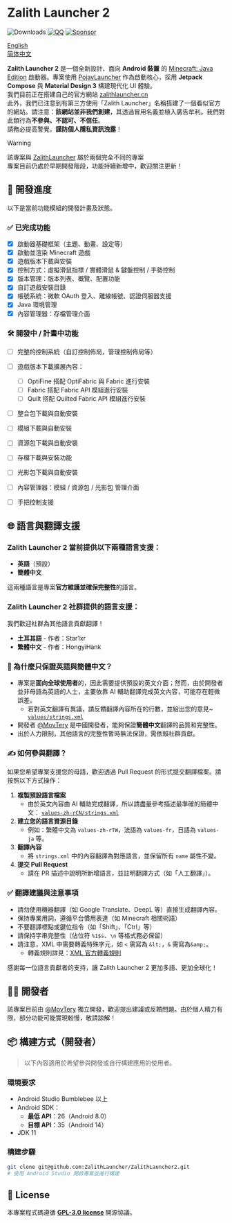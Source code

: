 # Zalith Launcher 2
![Downloads](https://img.shields.io/github/downloads/ZalithLauncher/ZalithLauncher2/total)
[![QQ](https://img.shields.io/badge/QQ-blue)](https://qm.qq.com/q/2MVxS0B29y)
[![Sponsor](https://img.shields.io/badge/sponsor-30363D?logo=GitHub-Sponsors)](https://afdian.com/a/MovTery)

[English](README.md)  
[简体中文](README_ZH_CN.md)

**Zalith Launcher 2** 是一個全新設計、面向 **Android 裝置** 的 [Minecraft: Java Edition](https://www.minecraft.net/) 啟動器。專案使用 [PojavLauncher](https://github.com/PojavLauncherTeam/PojavLauncher/tree/v3_openjdk/app_pojavlauncher/src/main/jni) 作為啟動核心，採用 **Jetpack Compose** 與 **Material Design 3** 構建現代化 UI 體驗。  
我們目前正在搭建自己的官方網站 [zalithlauncher.cn](https://zalithlauncher.cn)  
此外，我們已注意到有第三方使用「Zalith Launcher」名稱搭建了一個看似官方的網站。請注意：**該網站並非我們創建**，其透過冒用名義並植入廣告牟利。我們對此類行為**不參與、不認可、不信任**。  
請務必提高警覺，**謹防個人隱私資訊洩露**！  

> [!WARNING]
> 該專案與 [ZalithLauncher](https://github.com/ZalithLauncher/ZalithLauncher) 屬於兩個完全不同的專案  
> 專案目前仍處於早期開發階段，功能持續新增中，歡迎關注更新！





## 📅 開發進度

以下是當前功能模組的開發計畫及狀態。

### ✅ 已完成功能

* [x] 啟動器基礎框架（主題、動畫、設定等）
* [x] 啟動並渲染 Minecraft 遊戲
* [x] 遊戲版本下載與安裝
* [x] 控制方式：虛擬滑鼠指標 / 實體滑鼠 & 鍵盤控制 / 手勢控制
* [x] 版本管理：版本列表、概覽、配置功能
* [x] 自訂遊戲安裝目錄
* [x] 帳號系統：微軟 OAuth 登入、離線帳號、認證伺服器支援
* [x] Java 環境管理
* [x] 內容管理器：存檔管理介面

### 🛠️ 開發中 / 計畫中功能

* [ ] 完整的控制系統（自訂控制佈局，管理控制佈局等）
* [ ] 遊戲版本下載擴展內容：
    * [ ] OptiFine 搭配 OptiFabric 與 Fabric 進行安裝
    * [ ] Fabric 搭配 Fabric API 模組進行安裝
    * [ ] Quilt 搭配 Quilted Fabric API 模組進行安裝
* [ ] 整合包下載與自動安裝
* [ ] 模組下載與自動安裝
* [ ] 資源包下載與自動安裝
* [ ] 存檔下載與安裝功能
* [ ] 光影包下載與自動安裝
* [ ] 內容管理器：模組 / 資源包 / 光影包 管理介面
* [ ] 手把控制支援



## 🌐 語言與翻譯支援

### Zalith Launcher 2 當前提供以下兩種語言支援：

* **英語**（預設）
* **簡體中文**

這兩種語言是專案**官方維護並確保完整性**的語言。

### Zalith Launcher 2 社群提供的語言支援：

我們歡迎社群為其他語言貢獻翻譯！

* **土耳其語** - 作者：Star1xr
* **繁體中文** - 作者：HongyiHank

### 📌 為什麼只保證英語與簡體中文？

* 專案是**面向全球使用者**的，因此需要提供預設的英文介面；然而，由於開發者並非母語為英語的人士，主要依靠 AI 輔助翻譯完成英文內容，可能存在輕微誤差。
   * 若對英文翻譯有異議，請反饋翻譯內容所在的行數，並給出您的意見~ [`values/strings.xml`](./ZalithLauncher/src/main/res/values/strings.xml)
* 開發者 [@MovTery](https://github.com/MovTery) 是中國開發者，能夠保證**簡體中文**翻譯的品質和完整性。
* 出於人力限制，其他語言的完整性暫時無法保證，需依賴社群貢獻。

### ✍️ 如何參與翻譯？

如果您希望專案支援您的母語，歡迎透過 Pull Request 的形式提交翻譯檔案。請按照以下方式操作：

1. **複製預設語言檔案**
   * 由於英文內容由 AI 輔助完成翻譯，所以請盡量參考描述最準確的簡體中文：
     [`values-zh-rCN/strings.xml`](./ZalithLauncher/src/main/res/values-zh-rCN/strings.xml)
2. **建立您的語言資源目錄**
   * 例如：繁體中文為 `values-zh-rTW`，法語為 `values-fr`，日語為 `values-ja` 等。
3. **翻譯內容**
   * 將 `strings.xml` 中的內容翻譯為對應語言，並保留所有 `name` 屬性不變。
4. **提交 Pull Request**
   * 請在 PR 描述中說明所新增語言，並註明翻譯方式（如「人工翻譯」）。

### ✅ 翻譯建議與注意事項

* 請勿使用機器翻譯（如 Google Translate、DeepL 等）直接生成翻譯內容。
* 保持專業用詞，遵循平台慣用表達（如 Minecraft 相關術語）
* 不要翻譯標點或鍵位指令（如「Shift」、「Ctrl」等）
* 請保持字串完整性（佔位符 `%1$s`、`\n` 等格式務必保留）
* 請注意，XML 中需要轉義特殊字元，如 `<` 需寫為 `&lt;`，`&` 需寫為`&amp;`。
   * 轉義規則詳見：[XML 官方轉義規則](https://www.w3.org/TR/xml/#syntax)

感謝每一位語言貢獻者的支持，讓 Zalith Launcher 2 更加多語、更加全球化！




## 👨‍💻 開發者

該專案目前由 [@MovTery](https://github.com/MovTery) 獨立開發，歡迎提出建議或反饋問題。由於個人精力有限，部分功能可能實現較慢，敬請諒解！




## 📦 構建方式（開發者）

> 以下內容適用於希望參與開發或自行構建應用的使用者。

### 環境要求

* Android Studio Bumblebee 以上
* Android SDK：
    * **最低 API**：26（Android 8.0）
    * **目標 API**：35（Android 14）
* JDK 11

### 構建步驟

```bash
git clone git@github.com:ZalithLauncher/ZalithLauncher2.git
# 使用 Android Studio 開啟專案並進行構建
```




## 📜 License

本專案程式碼遵循 **[GPL-3.0 license](LICENSE)** 開源協議。
